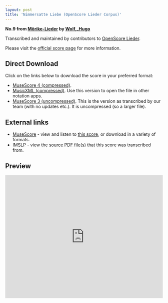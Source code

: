 ```yaml
---
layout: post
title: 'Nimmersatte Liebe (OpenScore Lieder Corpus)'
---
```


__No.9 from [Mörike-Lieder](https://fourscoreandmore.org/openscore/lieder/Wolf%2C_Hugo/M%C3%B6rike-Lieder/) by [Wolf,_Hugo](https://fourscoreandmore.org/openscore/lieder/Wolf%2C_Hugo)__

Transcribed and maintained by contributors to [OpenScore Lieder].

Please visit the [official score page] for more information.

[official score page]: https://musescore.com/openscore-lieder-corpus/scores/4945954
[OpenScore Lieder]: https://musescore.com/openscore-lieder-corpus

## Direct Download

Click on the links below to download the score in your preferred format:
- [MuseScore 4 (compressed)](https://fourscoreandmore.org/openscore/lieder/Wolf%2C_Hugo/M%C3%B6rike-Lieder/09_Nimmersatte_Liebe.mscz).
- [MusicXML (compressed)](https://fourscoreandmore.org/openscore/lieder/Wolf%2C_Hugo/M%C3%B6rike-Lieder/09_Nimmersatte_Liebe.mxl). Use this version to open the file in other notation apps.
- [MuseScore 3 (uncompressed)](https://raw.githubusercontent.com/OpenScore/Lieder/refs/heads/main/scores/Wolf%2C_Hugo/M%C3%B6rike-Lieder/09_Nimmersatte_Liebe/lc4945954.mscx). This is the version as transcribed by our team (with no updates etc.). It is uncompressed (so a larger file).

## External links

- [MuseScore] - view and listen to [this score][MuseScore], or download in a variety of formats.
- [IMSLP] - view the [source PDF file(s)][IMSLP] that this score was transcribed from.

[MuseScore]: https://musescore.com/score/4945954
[IMSLP]: https://imslp.org/wiki/Special:ReverseLookup/22864

## Preview

<iframe width="100%" height="394" src="https://musescore.com/openscore-lieder-corpus/scores/4945954/embed" frameborder="0" allowfullscreen allow="autoplay; fullscreen"></iframe>

